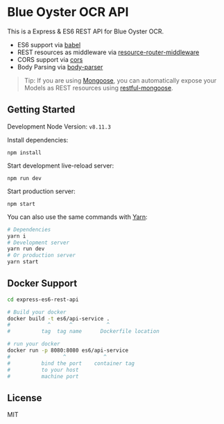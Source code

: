 Blue Oyster OCR API
==================================

This is a Express & ES6 REST API for Blue Oyster OCR.

- ES6 support via [babel](https://babeljs.io)
- REST resources as middleware via [resource-router-middleware](https://github.com/developit/resource-router-middleware)
- CORS support via [cors](https://github.com/troygoode/node-cors)
- Body Parsing via [body-parser](https://github.com/expressjs/body-parser)

> Tip: If you are using [Mongoose](https://github.com/Automattic/mongoose), you can automatically expose your Models as REST resources using [restful-mongoose](https://git.io/restful-mongoose).



Getting Started
---------------

Development Node Version: `v8.11.3`

Install dependencies:

    npm install

Start development live-reload server:

    npm run dev

Start production server:

    npm start

You can also use the same commands with [Yarn](https://yarnpkg.com/en/):

```sh
# Dependencies
yarn i
# Development server
yarn run dev
# Or production server
yarn start
```

Docker Support
------
```sh
cd express-es6-rest-api

# Build your docker
docker build -t es6/api-service .
#            ^      ^           ^
#          tag  tag name      Dockerfile location

# run your docker
docker run -p 8080:8080 es6/api-service
#                 ^            ^
#          bind the port    container tag
#          to your host
#          machine port   

```

License
-------

MIT
